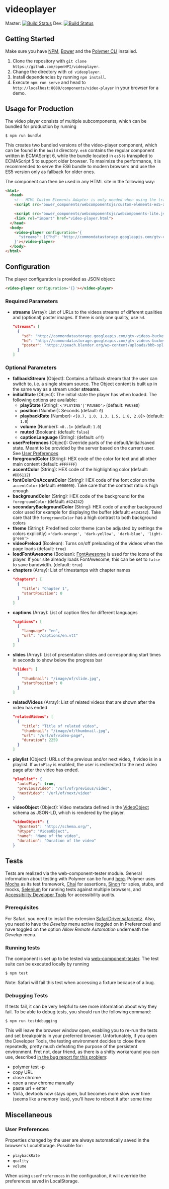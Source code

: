 # videoplayer
Master: [![Build Status](https://travis-ci.org/openHPI/videoplayer.svg?branch=master)](https://travis-ci.org/openHPI/videoplayer)
Dev: [![Build Status](https://travis-ci.org/openHPI/videoplayer.svg?branch=dev)](https://travis-ci.org/openHPI/videoplayer)


## Getting Started

Make sure you have [NPM](https://www.npmjs.com/get-npm), [Bower](https://www.npmjs.com/package/bower) and the [Polymer CLI](https://www.npmjs.com/package/polymer-cli) installed.

1. Clone the repository with `git clone https://github.com/openHPI/videoplayer`.
2. Change the directory with `cd videoplayer`.
3. Install dependencies by running `npm install`.
4. Execute `npm run serve` and head to `http://localhost:8080/components/video-player` in your browser for a demo.

## Usage for Production
The video player consists of multiple subcomponents, which can be bundled for production by running
```
$ npm run bundle
```
This creates two bundled versions of the video-player component, which can be found in the `build` directory. `es6` contains the regular component written in ECMAScript 6, while the bundle located in `es5` is transpiled to ECMAScript 5 to support older browser.
To maximize the performance, it is recommended to serve the ES6 bundle to modern browsers and use the ES5 version only as fallback for older ones.

The component can then be used in any HTML site in the following way:
```html
<html>
  <head>
    <!-- HTML Custom Elements Adapter is only needed when using the transpiled ES5 version of the component. -->
    <script src="bower_components/webcomponentsjs/custom-elements-es5-adapter.js"></script>

    <script src="bower_components/webcomponentsjs/webcomponents-lite.js"></script>
    <link rel="import" href="video-player.html">
  </head>
  <body>
    <video-player configuration='{
      "streams": [{"hd": "http://commondatastorage.googleapis.com/gtv-videos-bucket/sample/BigBuckBunny.mp4"}]
    }'></video-player>
  </body>
</html>
```

## Configuration

The player configuration is provided as JSON object:
```html
<video-player configuration='{}'></video-player>
```

### Required Parameters
* **streams** (Array): List of URLs to the videos streams of different qualities and (optional) poster images. If there is only one quality, use `hd`.
    ```JSON
    "streams": [
      {
        "sd": "http://commondatastorage.googleapis.com/gtv-videos-bucket/sample/BigBuckBunny.mp4",
        "hd": "http://commondatastorage.googleapis.com/gtv-videos-bucket/sample/BigBuckBunny.mp4",
        "poster": "https://peach.blender.org/wp-content/uploads/bbb-splash.png"
      }
    ]
    ```

### Optional Parameters
* **fallbackStream** (Object): Contains a fallback stream that the user can switch to, i.e. a single stream source. The Object content is built up in the same way as a stream under **streams**.
* **initialState** (Object): The initial state the player has when loaded. The following options are available:
    * **playState** (String): `<'PLAYING'|'PAUSED'>` (default: `PAUSED`)
    * **position** (Number): Seconds (default: `0`)
    * **playbackRate** (Number): `<[0.7, 1.0, 1.3, 1.5, 1.8, 2.0]>` (default: `1.0`)
    * **volume** (Number): `<0..1>` (default: `1.0`)
    * **muted** (Boolean): (default: `false`)
    * **captionLanguage** (String): (default: `off`)
* **userPreferences** (Object): Override parts of the default/initial/saved state. Meant to be provided by the server based on the current user. See [User Preferences](#user-preferences)
* **foregroundColor** (String): HEX code of the color for text and all other main content (default: `#FFFFFF`)
* **accentColor** (String): HEX code of the highlighting color (default: `#DD6112`)
* **fontColorOnAccentColor** (String): HEX code of the font color on the `accentColor` (default: `#000000`). Take care that the contrast ratio is high enough
* **backgroundColor** (String): HEX code of the background for the `foregroundColor` (default: `#424242`)
* **secondaryBackgroundColor** (String): HEX code of another background color used for example for displaying the buffer (default: `#424242`). Take care that the `foregroundColor` has a high contrast to both background colors
* **theme** (String): Predefined color theme (can be adjusted by settings the colors explicitly) `<'dark-orange', 'dark-yellow', 'dark-blue', 'light-green'>`
* **videoPreload** (Boolean): Turns on/off preloading of the videos when the page loads (default: `true`)
* **loadFontAwesome** (Boolean): [FontAwesome](http://fontawesome.io/) is used for the icons of the player. If your site already loads FontAwesome, this can be set to `false` to save bandwidth. (default: `true`)
* **chapters** (Array): List of timestamps with chapter names
    ```JSON
    "chapters": [
      {
        "title": "Chapter 1",
        "startPosition": 0
      }
    ]
    ```
* **captions** (Array): List of caption files for different languages
    ```JSON
    "captions": [
      {
        "language": "en",
        "url": "/captions/en.vtt"
      }
    ]
    ```
* **slides** (Array): List of presentation slides and corresponding start times in seconds to show below the progress bar
    ```JSON
    "slides": [
      {
        "thumbnail": "/image/of/slide.jpg",
        "startPosition": 0
      }
    ]
    ```
* **relatedVideos** (Array): List of related videos that are shown after the video has ended
    ```JSON
    "relatedVideos": [
      {
        "title": "Title of related video",
        "thumbnail": "/image/of/thumbnail.jpg",
        "url": "/url/of/video-page",
        "duration": 2259
      }
    ]
    ```
* **playlist** (Object): URLs of the previous and/or next video, if video is in a playlist. If `autoPlay` is enabled, the user is redirected to the next video page after the video has ended.
  ```JSON
  "playlist": {
    "autoPlay": true,
    "previousVideo": "/url/of/previous/video",
    "nextVideo": "/url/of/next/video"
  }
  ```
* **videoObject** (Object): Video metadata defined in the [VideoObject](http://schema.org/VideoObject) schema as JSON-LD, which is rendered by the player.
  ```JSON
  "videoObject": {
    "@context": "http://schema.org/",
    "@type": "VideoObject",
    "name": "Name of the video",
    "duration": "Duration of the video"
  }
  ```
## Tests

Tests are realized via the web-component-tester module. General information about testing with Polymer can be found [here](https://www.polymer-project.org/2.0/docs/tools/tests). Polymer uses [Mocha](http://mochajs.org) as its test framework, [Chai](http://chaijs.com) for assertions, [Sinon](http://sinonjs.org/) for spies, stubs, and mocks, [Selenium](http://www.seleniumhq.org/) for running tests against multiple browsers, and [Accessibility Developer Tools](https://github.com/GoogleChrome/accessibility-developer-tools) for accessibility audits.

### Prerequisites

For Safari, you need to install the extension [SafariDriver.safariextz](http://selenium-release.storage.googleapis.com/2.48/SafariDriver.safariextz). Also, you need to have the _Develop_ menu active (toggled on in Preferences) and have toggled on the option _Allow Remote Automation_ underneath the _Develop_ menu.

### Running tests

The component is set up to be tested via [web-component-tester](https://github.com/Polymer/web-component-tester). The test suite can be executed locally by running
```
$ npm test
```

Note: Safari will fail this test when accessing a fixture because of a bug.

### Debugging Tests

If tests fail, it can be very helpful to see more information about why they fail. To be able to debug tests, you should run the following command:

```
$ npm run testdebugging
```

This will leave the browser window open, enabling you to re-run the tests and set breakpoints in your preferred browser. Unfortunately, if you open the Developer Tools, the testing environment decides to close them repeatedly, pretty much defeating the purpose of the persistent environment. Fret not, dear friend, as there is a shitty workaround you can use, described [in the bug report for this problem](https://github.com/Polymer/web-component-tester/issues/242):

- polymer test -p
- copy URL
- close chrome
- open a new chrome manually
- paste url + enter
- Voilà, devtools now stays open, but becomes more slow over time (seems like a memory leak), you'll have to reboot it after some time

## Miscellaneous
### User Preferences
Properties changed by the user are always automatically saved in the browser's LocalStorage. Possible for:
* `playbackRate`
* `quality`
* `volume`

When using `userPreferences` in the configuration, it will override the preferences saved in LocalStorage.
